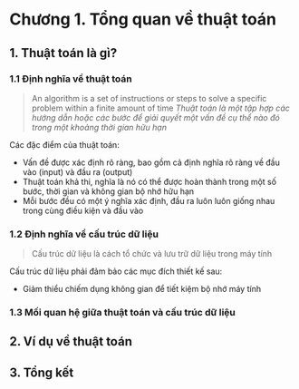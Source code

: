 # Chương 1. Tổng quan về thuật toán

## 1. Thuật toán là gì?

### 1.1 Định nghĩa về thuật toán

> An algorithm is a set of instructions or steps to solve a specific problem within a finite amount of time
> _Thuật toán là một tập hợp các hướng dẫn hoặc các bước để giải quyết một vấn đề cụ thể nào đó trong một khoảng thời gian hữu hạn_

Các đặc điểm của thuật toán:

- Vấn đề được xác định rõ ràng, bao gồm cả định nghĩa rõ ràng về đầu vào (input) và đầu ra (output)
- Thuật toán khả thi, nghĩa là nó có thể được hoàn thành trong một số bước, thời gian và không gian bộ nhớ hữu hạn
- Mỗi bước đều có một ý nghĩa xác định, đầu ra luôn luôn giống nhau trong cùng điều kiện và đầu vào

### 1.2 Định nghĩa về cấu trúc dữ liệu

> Cấu trúc dữ liệu là cách tổ chức và lưu trữ dữ liệu trong máy tính

Cấu trúc dữ liệu phải đảm bảo các mục đích thiết kế sau:

- Giảm thiểu chiếm dụng không gian để tiết kiệm bộ nhớ máy tính

### 1.3 Mối quan hệ giữa thuật toán và cấu trúc dữ liệu

## 2. Ví dụ về thuật toán

## 3. Tổng kết
